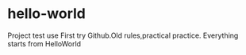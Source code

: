 # hello-world
Project test use
First try Github.Old rules,practical practice. Everything starts from HelloWorld
